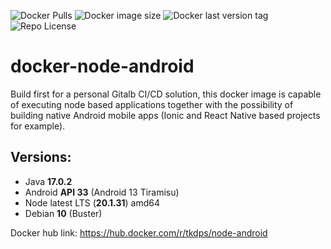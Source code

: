 ![Docker Pulls](https://img.shields.io/docker/pulls/tkdps/node-android?style=for-the-badge)
![Docker image size](https://img.shields.io/docker/image-size/tkdps/node-android?arch=amd64&style=for-the-badge&color=green)
![Docker last version tag](https://img.shields.io/docker/v/tkdps/node-android/1.0.0?arch=amd64&style=for-the-badge&color=red)
![Repo License](https://img.shields.io/github/license/Tarik-INC/docker-node-android?style=for-the-badge&color=gold)


# docker-node-android
Build first for a personal Gitalb CI/CD solution, this docker image is capable of executing node based applications together with the possibility of building native Android mobile apps (Ionic and React Native based projects for example).

## Versions:
- Java **17.0.2**
- Android **API 33** (Android 13 Tiramisu)
- Node latest LTS (**20.1.31**) amd64 
- Debian **10** (Buster)

Docker hub link: https://hub.docker.com/r/tkdps/node-android
